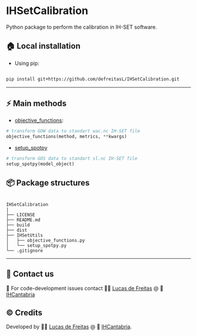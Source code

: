 
# IHSetCalibration
Python package to perform the calibration in IH-SET software.

## :house: Local installation
* Using pip:
```bash

pip install git+https://github.com/defreitasL/IHSetCalibration.git

```

---
## :zap: Main methods

* [objective_functions](./IHSetCalibration/objectives_functions.py):
```python
# transform GOW data to standart wac.nc IH-SET file
objective_functions(method, metrics, **kwargs)
```
* [setup_spotpy](./IHSetCalibration/setup_spotpy.py)
```python
# transform GOS data to standart sl.nc IH-SET file
setup_spotpy(model_object)
```



## :package: Package structures
````

IHSetCalibration
|
├── LICENSE
├── README.md
├── build
├── dist
├── IHSetUtils
│   ├── objective_functions.py
│   └── setup_spotpy.py
└── .gitignore

````

---

## :incoming_envelope: Contact us
:snake: For code-development issues contact :man_technologist: [Lucas de Freitas](https://github.com/defreitasL) @ :office: [IHCantabria](https://github.com/IHCantabria)

## :copyright: Credits
Developed by :man_technologist: [Lucas de Freitas](https://github.com/defreitasL) @ :office: [IHCantabria](https://github.com/IHCantabria).
